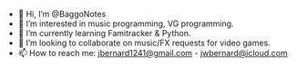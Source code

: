 - 👋 Hi, I’m @BaggoNotes
- 👀 I’m interested in music programming, VG programming.
- 🌱 I’m currently learning Famitracker & Python.
- 💞️ I’m looking to collaborate on music/FX requests for video games.
- 📫 How to reach me: jbernard1241@gmail.com - jwbernard@icloud.com

<!---
BaggoNotes/BaggoNotes is a ✨ special ✨ repository because its `README.md` (this file) appears on your GitHub profile.
You can click the Preview link to take a look at your changes.
--->
